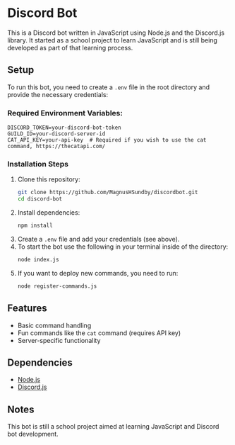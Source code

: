 # Discord Bot

This is a Discord bot written in JavaScript using Node.js and the Discord.js library. It started as a school project to learn JavaScript and is still being developed as part of that learning process.

## Setup

To run this bot, you need to create a `.env` file in the root directory and provide the necessary credentials:

### Required Environment Variables:
```env
DISCORD_TOKEN=your-discord-bot-token
GUILD_ID=your-discord-server-id
CAT_API_KEY=your-api-key  # Required if you wish to use the cat command, https://thecatapi.com/
```

### Installation Steps
1. Clone this repository:
   ```sh
   git clone https://github.com/MagnusHSundby/discordbot.git
   cd discord-bot
   ```
2. Install dependencies:
   ```sh
   npm install
   ```
3. Create a `.env` file and add your credentials (see above).
4. To start the bot use the following in your terminal inside of the directory:
   ```sh
   node index.js
   ```
5. If you want to deploy new commands, you need to run:
   ```sh
   node register-commands.js
   ```

## Features
- Basic command handling
- Fun commands like the `cat` command (requires API key)
- Server-specific functionality

## Dependencies
- [Node.js](https://nodejs.org/)
- [Discord.js](https://discord.js.org/)

## Notes
This bot is still a school project aimed at learning JavaScript and Discord bot development.


